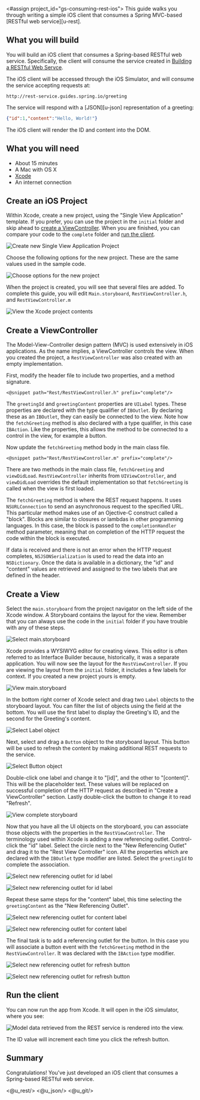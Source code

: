 <#assign project_id="gs-consuming-rest-ios">
This guide walks you through writing a simple iOS client that consumes a Spring MVC-based [RESTful web service][u-rest].


What you will build
-------------------

You will build an iOS client that consumes a Spring-based RESTful web service.
Specifically, the client will consume the service created in [Building a RESTful Web Servce][gs-rest-service].

The iOS client will be accessed through the iOS Simulator, and will consume the service accepting requests at:

    http://rest-service.guides.spring.io/greeting

The service will respond with a [JSON][u-json] representation of a greeting:

```json
{"id":1,"content":"Hello, World!"}
```

The iOS client will render the ID and content into the DOM.


What you will need
------------------

 - About 15 minutes
 - A Mac with OS X
 - [Xcode]
 - An internet connection


Create an iOS Project
---------------------

Within Xcode, create a new project, using the "Single View Application" template. If you prefer, you can use the project in the `initial` folder and skip ahead to [create a ViewController](#initial). When you are finished, you can compare your code to the `complete` folder and [run the client](#run).

![Create new Single View Application Project](images/project1.png)

Choose the following options for the new project. These are the same values used in the sample code.

![Choose options for the new project](images/project2.png)

When the project is created, you will see that several files are added. To complete this guide, you will edit `Main.storyboard`, `RestViewController.h`, and `RestViewController.m`

![View the Xcode project contents](images/project3.png)


<a name="initial"></a>
Create a ViewController
-----------------------

The Model-View-Controller design pattern (MVC) is used extensively in iOS applications. As the name implies, a ViewController controls the view. When you created the project, a `RestViewController` was also created with an empty implementation. 

First, modify the header file to include two properties, and a method signature.

    <@snippet path="Rest/RestViewController.h" prefix="complete"/>
    
The `greetingId` and `greetingContent` properties are `UILabel` types. These properties are declared with the type qualifier of `IBOutlet`. By declaring these as an `IBOutlet`, they can easily be connected to the view. Note how the `fetchGreeting` method is also declared with a type qualifier, in this case `IBAction`. Like the properties, this allows the method to be connected to a control in the view, for example a button.

Now update the `fetchGreeting` method body in the main class file. 

    <@snippet path="Rest/RestViewController.m" prefix="complete"/>

There are two methods in the main class file, `fetchGreeting` and `viewDidLoad`. `RestViewController` inherits from `UIViewController`, and `viewDidLoad` overrides the default implementation so that `fetchGreeting` is called when the view is first loaded.

The `fetchGreeting` method is where the REST request happens. It uses `NSURLConnection` to send an asynchronous request to the specified URL. This particular method makes use of an Ojective-C construct called a "block". Blocks are similar to closures or lambdas in other programming languages. In this case, the block is passed to the `completionHandler` method parameter, meaning that on completion of the HTTP request the code within the block is executed.

If data is received and there is not an error when the HTTP request completes, `NSJSONSerialization` is used to read the data into an `NSDictionary`. Once the data is available in a dictionary, the "id" and "content" values are retrieved and assigned to the two labels that are defined in the header.


Create a View
-------------

Select the `main.storyboard` from the project navigator on the left side of the Xcode window. A Storyboard contains the layout for the view. Remember that you can always use the code in the `initial` folder if you have trouble with any of these steps.

![Select main.storyboard](images/select-storyboard.png)

Xcode provides a WYSIWYG editor for creating views. This editor is often referred to as Interface Builder because, historically, it was a separate application. You will now see the layout for the `RestViewController`. If you are viewing the layout from the `initial` folder, it includes a few labels for context. If you created a new project yours is empty.

![View main.storyboard](images/view-storyboard.png)

In the bottom right corner of Xcode select and drag two `Label` objects to the storyboard layout. You can filter the list of objects using the field at the bottom. You will use the first label to display the Greeting's ID, and the second for the Greeting's content.

![Select Label object](images/select-label.png)

Next, select and drag a `Button` object to the storyboard layout. This button will be used to refresh the content by making additional REST requests to the service.

![Select Button object](images/select-button.png)

Double-click one label and change it to "[id]", and the other to "[content]". This will be the placeholder text. These values will be replaced on successful completion of the HTTP request as described in "Create a ViewController" section. Lastly double-click the button to change it to read "Refresh".

![View complete storyboard](images/complete-storyboard.png)

Now that you have all the UI objects on the storyboard, you can associate those objects with the properties in the `RestViewController`. The terminology used within Xcode is adding a new referencing outlet. Control-click the "id" label. Select the circle next to the "New Referencing Outlet" and drag it to the "Rest View Controller" icon. All the properties which are declared with the `IBOutlet` type modifier are listed. Select the `greetingId` to complete the association.

![Select new referencing outlet for id label](images/greetingId-outlet1.png)

![Select new referencing outlet for id label](images/greetingId-outlet2.png)

Repeat these same steps for the "content" label, this time selecting the `greetingContent` as the "New Referencing Outlet".

![Select new referencing outlet for content label](images/greetingContent-outlet1.png)

![Select new referencing outlet for content label](images/greetingContent-outlet2.png)

The final task is to add a referencing outlet for the button. In this case you will associate a button event with the `fetchGreeting` method in the `RestViewController`. It was declared with the `IBAction` type modifier.

![Select new referencing outlet for refresh button](images/fetchGreeting-outlet1.png)

![Select new referencing outlet for refresh button](images/fetchGreeting-outlet2.png)


<a name="run"></a>
Run the client
--------------

You can now run the app from Xcode. It will open in the iOS simulator, where you see:

![Model data retrieved from the REST service is rendered into the view.](images/hello.png)

The ID value will increment each time you click the refresh button.


Summary
-------

Congratulations! You've just developed an iOS client that consumes a Spring-based RESTful web service.

[gs-rest-service]: /guides/gs-rest-service/
[Xcode]: https://itunes.apple.com/us/app/xcode/id497799835?mt=12
[zip]: https://github.com/spring-guides/${project_id}/archive/master.zip
<@u_rest/>
<@u_json/>
<@u_git/>

